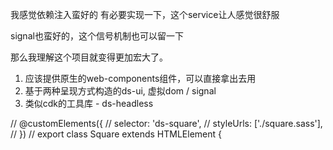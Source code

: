 我感觉依赖注入蛮好的 有必要实现一下，这个service让人感觉很舒服

signal也蛮好的，这个信号机制也可以留一下

那么我理解这个项目就变得更加宏大了。
1. 应该提供原生的web-components组件，可以直接拿出去用
2. 基于两种呈现方式构造的ds-ui, 虚拟dom / signal
3. 类似cdk的工具库 - ds-headless 

// @customElements({
// selector: 'ds-square',
// styleUrls: ['./square.sass'],
// })
// export class Square extends HTMLElement {